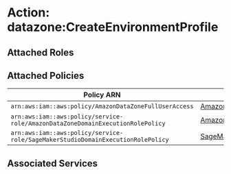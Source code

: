 # Action: datazone:CreateEnvironmentProfile

## Attached Roles

## Attached Policies

| Policy ARN | Policy Name |
|------------|-------------|
| `arn:aws:iam::aws:policy/AmazonDataZoneFullUserAccess` | [AmazonDataZoneFullUserAccess](../policies.md#amazondatazonefulluseraccess) |
| `arn:aws:iam::aws:policy/service-role/AmazonDataZoneDomainExecutionRolePolicy` | [AmazonDataZoneDomainExecutionRolePolicy](../policies.md#amazondatazonedomainexecutionrolepolicy) |
| `arn:aws:iam::aws:policy/service-role/SageMakerStudioDomainExecutionRolePolicy` | [SageMakerStudioDomainExecutionRolePolicy](../policies.md#sagemakerstudiodomainexecutionrolepolicy) |

## Associated Services

